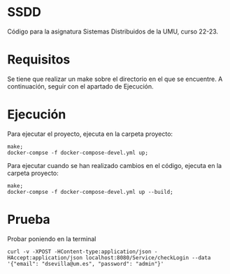 # SSDD

Código para la asignatura Sistemas Distribuidos de la UMU, curso 22-23.

# Requisitos
Se tiene que realizar un make sobre el directorio en el que se encuentre.
A continuación, seguir con el apartado de Ejecución.

# Ejecución
Para ejecutar el proyecto, ejecuta en la carpeta proyecto: 
````
make;
docker-compse -f docker-compose-devel.yml up;
````

Para ejecutar cuando se han realizado cambios en el código, ejecuta en la carpeta proyecto: 
````
make;
docker-compse -f docker-compose-devel.yml up --build;
````

# Prueba
Probar poniendo en la terminal
`````
curl -v -XPOST -HContent-type:application/json -HAccept:application/json localhost:8080/Service/checkLogin --data '{"email": "dsevilla@um.es", "password": "admin"}'
`````

